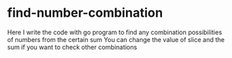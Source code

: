 # find-number-combination
Here I write the code with go program to find any combination possibilities of numbers from the certain sum
You can change the value of slice and the sum if you want to check other combinations
